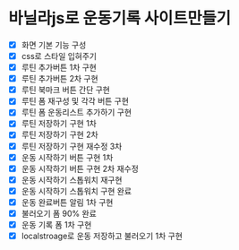 # 바닐라js로 운동기록 사이트만들기

- [x] 화면 기본 기능 구성
- [x] css로 스타일 입혀주기
- [x] 루틴 추가버튼 1차 구현
- [x] 루틴 추가버튼 2차 구현
- [x] 루틴 북마크 버튼 간단 구현
- [x] 루틴 폼 재구성 및 각각 버튼 구현
- [x] 루틴 폼 운동리스트 추가하기 구현
- [x] 루틴 저장하기 구현 1차
- [x] 루틴 저장하기 구현 2차
- [x] 루틴 저장하기 구현 재수정 3차
- [x] 운동 시작하기 버튼 구현 1차
- [x] 운동 시작하기 버튼 구현 2차 재수정 
- [x] 운동 시작하기 스톱워치 재구현
- [x] 운동 시작하기 스톱워치 구현 완료
- [x] 운동 완료버튼 알림 1차 구현
- [x] 불러오기 폼 90% 완료 
- [x]  운동 기록 폼 1차 구현
- [x] localstroage로 운동 저장하고 불러오기 1차 구현 
